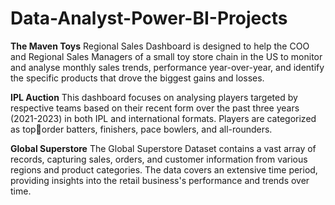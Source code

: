 # Data-Analyst-Power-BI-Projects

**The Maven Toys** Regional Sales Dashboard is designed to help the COO and Regional Sales Managers of a small toy store chain in the US to monitor and analyse monthly sales trends, performance year-over-year, and
identify the specific products that drove the biggest gains and losses.

**IPL Auction** This dashboard focuses on analysing players targeted by respective teams based on their recent form over the past three years (2021-2023) in both IPL and international formats. Players are categorized as toporder batters, finishers, pace bowlers, and all-rounders.

**Global Superstore**  The Global Superstore Dataset contains a vast array of records, capturing sales, orders, and customer information from various regions and product categories. The data covers an extensive time period, providing insights into the retail business's performance and trends over time.
